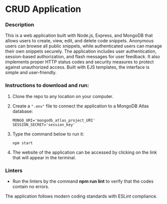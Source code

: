# CRUD Application

### Description
This is a web application built with Node.js, Express, and MongoDB that allows users to create, view, edit, and delete code snippets. Anonymous users can browse all public snippets, while authenticated users can manage their own snippets securely. The application includes user authentication, session-based authorization, and flash messages for user feedback. It also implements proper HTTP status codes and security measures to protect against unauthorized access. Built with EJS templates, the interface is simple and user-friendly.  

### Instructions to download and run:
1. Clone the repo to any location on your computer.

2. Create a ``".env"`` file to connect the application to a MongoDB Atlas database:
    ```
    MONGO_URI='mongodb_atlas_project_URI'
    SESSION_SECRET='session_key'
    ```

3. Type the command below to run it:  
    ```
    npm start
    ```

4. The website of the application can be accessed by clicking on the link that will appear in the terminal.

### Linters
* Run the linters by the command **npm run lint** to verify that the codes contain no errors.  

The application follows modern coding standards with ESLint compliance.  
